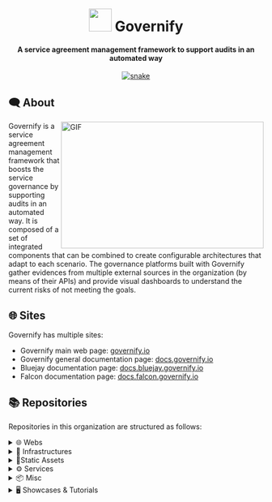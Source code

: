 # <picture>

<div align="center">
  <h1 align="center"><img src = "https://github.com/governify/.github/assets/72552837/c2458ec3-829f-40b9-9f37-10260a17b776" width = 45px></picture> Governify
  <h4 align="center">A service agreement management framework to support audits in an automated way</h4>
  <a href="https://github.com/governify">
    <img  src="https://github.com/governify/.github/assets/72552837/09795815-d0e2-406b-910a-38b3ac876637" alt="snake" />
  </a>
</div>

## 🗨 About

<img align="right" height="250" width="400" alt="GIF" src="https://github.com/governify/.github/assets/72552837/5a00fccb-e49b-4894-8c63-e4c585ca0704">

Governify is a service agreement management framework that boosts the service governance by supporting audits in an automated way. It is composed of a set of integrated components that can be combined to create configurable architectures that adapt to each scenario. The governance platforms built with Governify gather evidences from multiple external sources in the organization (by means of their APIs) and provide visual dashboards to understand the current risks of not meeting the goals.

## 🌐 Sites

Governify has multiple sites:

* Governify main web page: [governify.io](https://www.governify.io)
* Governify general documentation page: [docs.governify.io](https://docs.governify.io)
* Bluejay documentation page: [docs.bluejay.governify.io](https://docs.bluejay.governify.io)
* Falcon documentation page: [docs.falcon.governify.io](https://docs.falcon.governify.io)

## 📚 Repositories

Repositories in this organization are structured as follows:


<details>
  <summary>🌐 Webs</summary><br/>
  <div><samp><ul>
    <li><a href=https://github.com/governify/governify-web>Governify Web</a>: Landing page deployed at <a href=https://governify.io>governify.io</a></li>
    <li><a href=https://github.com/governify/governify-docs>Governify Docs</a>: General documentation site of Governify Ecosystem.
    <li><a href=https://github.com/governify/bluejay-docs>Bluejay Docs</a>: Bluejay documentation site.
    <li><a href=https://github.com/governify/falcon-docs>Bluejay Docs</a>: Falcon documentation site.
  </ul></samp></div>
</details>

<details>
  <summary>🧱 Infrastructures</summary><br/>
  <div><samp><ul>
    <li><a href=https://github.com/governify/bluejay-infrastructure>Bluejay Infrastructure</a>: Repository for deploying Bluejay Infrastructure</li>
    <li><a href=https://github.com/governify/falcon-infrastructure>Falcon Infrastructure</a>: Repository for deploying Falcon Infrastructure</li>
    <li><a href=https://github.com/governify/helm-charts>Helm Charts</a>: Repository containing the charts for Kubernetes deployment</li>
  </ul></samp></div>
</details>

<details>
  <summary>📁Static Assets</summary><br/>
  <div><samp><ul>
    <li><a href=https://github.com/governify/assets-bluejay>Bluejay Assets</a>: Static files for Bluejay, loaded by Assets Manager</li>
    <li><a href=https://github.com/governify/assets-falcon>Falcon Assets</a>: Static files for Falcon, loaded by Assets Manager</li>
  </ul></samp></div>
</details>

<details>
  <summary>⚙ Services</summary><br/>
  <div><samp><ul>
    <li><a href=https://github.com/governify/nginx-streamer>Nginx Streamer</a>: Main reverse proxy for the Governify Ecosystem.</li>
    <li><a href=https://github.com/governify/collector-events>Collector Events</a>: Events collector for gathering data from multiple sources (GH, PT, etc.).</li>
    <li><a href=https://github.com/governify/collector-dynamic>Collector Dynamic</a>: Collector service for dynamic API fetching and data processing.</li>
    <li><a href=https://github.com/governify/reporter>Reporter</a>: Reporter service of the Governify Ecosystem.</li>
    <li><a href=https://github.com/governify/registry>Registry</a>: Registry service of the Governify Ecosystem for managing SLAs.</li>
    <li><a href=https://github.com/governify/join-bluejay>Join</a>: Bluejay Join service for registering teams in the system.</li>
    <li><a href=https://github.com/governify/assets-manager>Assets Manager</a>: Manager of the static files of each infrastructure.</li>
    <li><a href=https://github.com/governify/render>Render</a>: Renderizer service to display static views retrieved from static assets.</li>
    <li><a href=https://github.com/governify/director>Director</a>: Periodic task executor service.</li>
    <li><a href=https://github.com/governify/scope-manager>Scope Manager</a>: Service to manage different scopes concerning SLAs.</li>
    <li><a href=https://github.com/governify/dashboard>Dashboard</a>: Dashboard service to render JSON/JS dashboard files from static assets.</li>
    
  </ul></samp></div>
</details>

<details>
  <summary>📦 Misc</summary><br/>
  <div><samp><ul>
    <li><a href=https://github.com/governify/commons>Commons Library</a>: Governify Commons library implemented in each service.</li>
    <li><a href=https://github.com/governify/dev-tools>Dev Tools</a>: Development tools for Governify.</li>
    <li><a href=https://github.com/governify/time-logger>Grafana Time Logger</a>: Registry for the time spent viewing grafana dashboards.</li>
    <li><a href=https://github.com/governify/esc-analyzer>ESC Analyzer</a>: Component for the Elastic Smart Contracts Infrastructure.</li>
    <li><a href=https://github.com/governify/zh2h>ZenHub to GitHub</a>: Service to syncronize ZenHub kanban with GitHub projects.</li>
    <li><a href=https://github.com/governify/base-node>Base Node</a>: Base Node.js image for Governify services.</li>
  </ul></samp></div>
</details>

<details>
  <summary>🖥 Showcases & Tutorials</summary><br/>
  <div><samp><ul>
    <li><a href=https://github.com/governify/audited-project-template>Audited Template</a>: Template project with valid info.yml.</li>
    <li><a href=https://github.com/governify/showcase-psg2-2021>PSG2 Showcase</a>: Showcase for PSG2 subject from University of Seville (2021).</li>
    <li><a href=https://github.com/governify/governify-examples>Examples</a>: Repository containing examples for the Governify Ecosystem.</li>
  </ul></samp></div>
</details>
